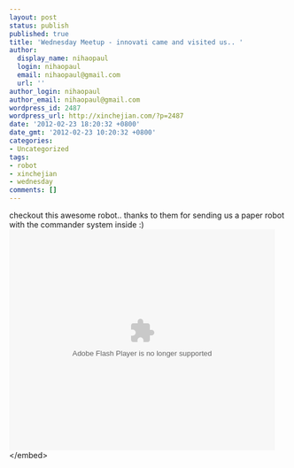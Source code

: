 ```yaml
---
layout: post
status: publish
published: true
title: 'Wednesday Meetup - innovati came and visited us.. '
author:
  display_name: nihaopaul
  login: nihaopaul
  email: nihaopaul@gmail.com
  url: ''
author_login: nihaopaul
author_email: nihaopaul@gmail.com
wordpress_id: 2487
wordpress_url: http://xinchejian.com/?p=2487
date: '2012-02-23 18:20:32 +0800'
date_gmt: '2012-02-23 10:20:32 +0800'
categories:
- Uncategorized
tags:
- robot
- xinchejian
- wednesday
comments: []
---
```

<p>checkout this awesome robot.. thanks to them for sending us a paper robot with the commander system inside :)  <embed src='http:&#47;&#47;player.youku.com&#47;player.php&#47;sid&#47;XMzU1ODY3MTI0&#47;v.swf' quality='high' width='480' height='400' align='middle' allowScriptAccess='sameDomain' type='application&#47;x-shockwave-flash'><&#47;embed></p>
